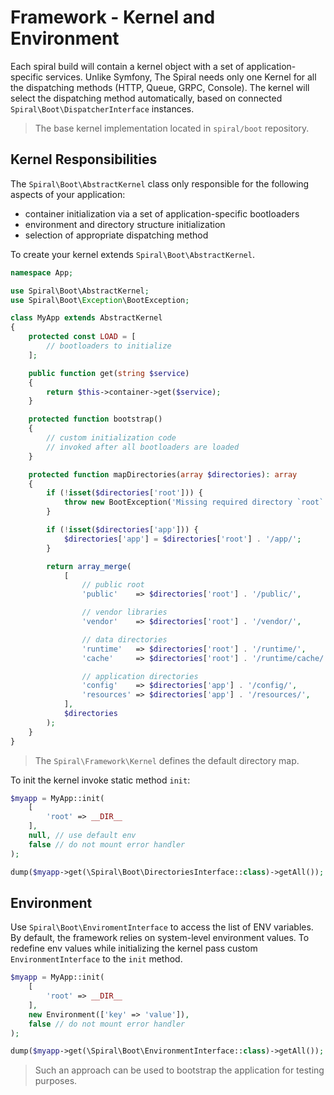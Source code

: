 # Framework - Kernel and Environment
Each spiral build will contain a kernel object with a set of application-specific services. Unlike Symfony, 
The Spiral needs only one Kernel for all the dispatching methods (HTTP, Queue, GRPC, Console). The kernel will select the dispatching
method automatically, based on connected `Spiral\Boot\DispatcherInterface` instances.

> The base kernel implementation located in `spiral/boot` repository.

## Kernel Responsibilities
The `Spiral\Boot\AbstractKernel` class only responsible for the following aspects of your application:
- container initialization via a set of application-specific bootloaders
- environment and directory structure initialization
- selection of appropriate dispatching method

To create your kernel extends `Spiral\Boot\AbstractKernel`. 

```php
namespace App;

use Spiral\Boot\AbstractKernel;
use Spiral\Boot\Exception\BootException;

class MyApp extends AbstractKernel
{
    protected const LOAD = [
        // bootloaders to initialize
    ];

    public function get(string $service)
    {
        return $this->container->get($service);
    }

    protected function bootstrap()
    {
        // custom initialization code
        // invoked after all bootloaders are loaded
    }

    protected function mapDirectories(array $directories): array
    {
        if (!isset($directories['root'])) {
            throw new BootException('Missing required directory `root`');
        }

        if (!isset($directories['app'])) {
            $directories['app'] = $directories['root'] . '/app/';
        }

        return array_merge(
            [
                // public root
                'public'    => $directories['root'] . '/public/',

                // vendor libraries
                'vendor'    => $directories['root'] . '/vendor/',

                // data directories
                'runtime'   => $directories['root'] . '/runtime/',
                'cache'     => $directories['root'] . '/runtime/cache/',

                // application directories
                'config'    => $directories['app'] . '/config/',
                'resources' => $directories['app'] . '/resources/',
            ],
            $directories
        );
    }
}
```

> The `Spiral\Framework\Kernel` defines the default directory map.

To init the kernel invoke static method `init`:

```php
$myapp = MyApp::init(
    [
        'root' => __DIR__
    ],
    null, // use default env 
    false // do not mount error handler
);      

dump($myapp->get(\Spiral\Boot\DirectoriesInterface::class)->getAll());
```

## Environment
Use `Spiral\Boot\EnviromentInterface` to access the list of ENV variables. By default, the framework relies on system-level 
environment values. To redefine env values while initializing the kernel pass custom `EnvironmentInterface` to the `init` method.

```php
$myapp = MyApp::init(
    [
        'root' => __DIR__
    ],
    new Environment(['key' => 'value']),
    false // do not mount error handler
);

dump($myapp->get(\Spiral\Boot\EnvironmentInterface::class)->getAll());
```

> Such an approach can be used to bootstrap the application for testing purposes.
